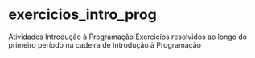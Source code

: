# exercicios_intro_prog
Atividades Introdução à Programação
Exercicíos resolvidos ao longo do primeiro período na cadeira de Introdução à Programação

